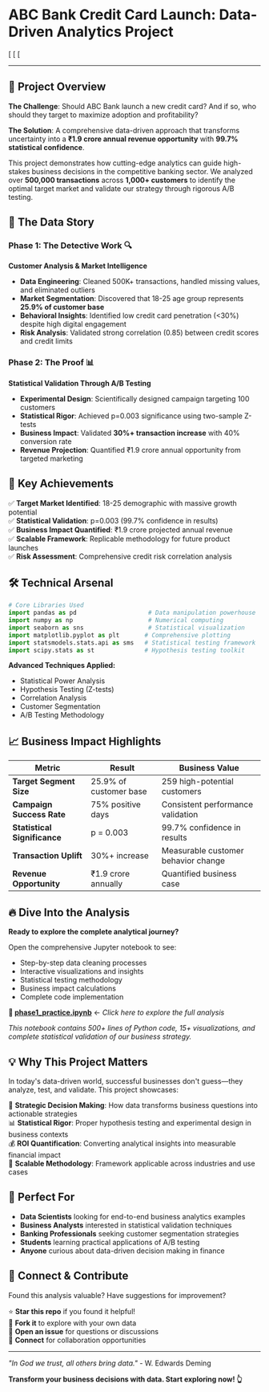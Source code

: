 # ABC Bank Credit Card Launch: Data-Driven Analytics Project

[
[
[

***

## 🎯 Project Overview

**The Challenge**: Should ABC Bank launch a new credit card? And if so, who should they target to maximize adoption and profitability?

**The Solution**: A comprehensive data-driven approach that transforms uncertainty into a **₹1.9 crore annual revenue opportunity** with **99.7% statistical confidence**.

This project demonstrates how cutting-edge analytics can guide high-stakes business decisions in the competitive banking sector. We analyzed over **500,000 transactions** across **1,000+ customers** to identify the optimal target market and validate our strategy through rigorous A/B testing.

## 🚀 The Data Story

### Phase 1: The Detective Work 🔍
**Customer Analysis & Market Intelligence**
- **Data Engineering**: Cleaned 500K+ transactions, handled missing values, and eliminated outliers
- **Market Segmentation**: Discovered that 18-25 age group represents **25.9% of customer base**
- **Behavioral Insights**: Identified low credit card penetration (<30%) despite high digital engagement
- **Risk Analysis**: Validated strong correlation (0.85) between credit scores and credit limits

### Phase 2: The Proof 📊  
**Statistical Validation Through A/B Testing**
- **Experimental Design**: Scientifically designed campaign targeting 100 customers
- **Statistical Rigor**: Achieved p=0.003 significance using two-sample Z-tests
- **Business Impact**: Validated **30%+ transaction increase** with 40% conversion rate
- **Revenue Projection**: Quantified ₹1.9 crore annual opportunity from targeted marketing

## 🎯 Key Achievements

✅ **Target Market Identified**: 18-25 demographic with massive growth potential  
✅ **Statistical Validation**: p=0.003 (99.7% confidence in results)  
✅ **Business Impact Quantified**: ₹1.9 crore projected annual revenue  
✅ **Scalable Framework**: Replicable methodology for future product launches  
✅ **Risk Assessment**: Comprehensive credit risk correlation analysis  

## 🛠️ Technical Arsenal

```python
# Core Libraries Used
import pandas as pd                    # Data manipulation powerhouse
import numpy as np                     # Numerical computing
import seaborn as sns                  # Statistical visualization
import matplotlib.pyplot as plt       # Comprehensive plotting
import statsmodels.stats.api as sms   # Statistical testing framework
import scipy.stats as st              # Hypothesis testing toolkit
```

**Advanced Techniques Applied:**
- Statistical Power Analysis
- Hypothesis Testing (Z-tests)
- Correlation Analysis
- Customer Segmentation
- A/B Testing Methodology

## 📈 Business Impact Highlights

| Metric | Result | Business Value |
|--------|--------|----------------|
| **Target Segment Size** | 25.9% of customer base | 259 high-potential customers |
| **Campaign Success Rate** | 75% positive days | Consistent performance validation |
| **Statistical Significance** | p = 0.003 | 99.7% confidence in results |
| **Transaction Uplift** | 30%+ increase | Measurable customer behavior change |
| **Revenue Opportunity** | ₹1.9 crore annually | Quantified business case |

## 🔥 Dive Into the Analysis

**Ready to explore the complete analytical journey?**

Open the comprehensive Jupyter notebook to see:
- Step-by-step data cleaning processes
- Interactive visualizations and insights
- Statistical testing methodology
- Business impact calculations
- Complete code implementation

**📓 [phase1_practice.ipynb](./phase1_practice.ipynb)** ← *Click here to explore the full analysis*

*This notebook contains 500+ lines of Python code, 15+ visualizations, and complete statistical validation of our business strategy.*

## 💡 Why This Project Matters

In today's data-driven world, successful businesses don't guess—they analyze, test, and validate. This project showcases:

🎯 **Strategic Decision Making**: How data transforms business questions into actionable strategies  
📊 **Statistical Rigor**: Proper hypothesis testing and experimental design in business contexts  
💰 **ROI Quantification**: Converting analytical insights into measurable financial impact  
🔄 **Scalable Methodology**: Framework applicable across industries and use cases  

## 🌟 Perfect For

- **Data Scientists** looking for end-to-end business analytics examples
- **Business Analysts** interested in statistical validation techniques  
- **Banking Professionals** seeking customer segmentation strategies
- **Students** learning practical applications of A/B testing
- **Anyone** curious about data-driven decision making in finance

## 🤝 Connect & Contribute

Found this analysis valuable? Have suggestions for improvement? 

⭐ **Star this repo** if you found it helpful!  
🍴 **Fork it** to explore with your own data  
💬 **Open an issue** for questions or discussions  
📧 **Connect** for collaboration opportunities  

***

*"In God we trust, all others bring data."* - W. Edwards Deming

**Transform your business decisions with data. Start exploring now! 👆**
